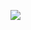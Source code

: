 ![](https://www.javascripttutorial.net/wp-content/uploads/2016/08/JavaScript-Queue-Illustration.png)

